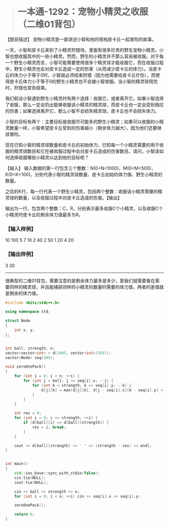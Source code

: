 > # 一本通-1292：宠物小精灵之收服（二维01背包）

【题目描述】
宠物小精灵是一部讲述小智和他的搭档皮卡丘一起冒险的故事。

一天，小智和皮卡丘来到了小精灵狩猎场，里面有很多珍贵的野生宠物小精灵。小智也想收服其中的一些小精灵。然而，野生的小精灵并不那么容易被收服。对于每一个野生小精灵而言，小智可能需要使用很多个精灵球才能收服它，而在收服过程中，野生小精灵也会对皮卡丘造成一定的伤害（从而减少皮卡丘的体力）。当皮卡丘的体力小于等于0时，小智就必须结束狩猎（因为他需要给皮卡丘疗伤），而使得皮卡丘体力小于等于0的野生小精灵也不会被小智收服。当小智的精灵球用完时，狩猎也宣告结束。

我们假设小智遇到野生小精灵时有两个选择：收服它，或者离开它。如果小智选择了收服，那么一定会扔出能够收服该小精灵的精灵球，而皮卡丘也一定会受到相应的伤害；如果选择离开它，那么小智不会损失精灵球，皮卡丘也不会损失体力。

小智的目标有两个：主要目标是收服尽可能多的野生小精灵；如果可以收服的小精灵数量一样，小智希望皮卡丘受到的伤害越小（剩余体力越大），因为他们还要继续冒险。

现在已知小智的精灵球数量和皮卡丘的初始体力，已知每一个小精灵需要的用于收服的精灵球数目和它在被收服过程中会对皮卡丘造成的伤害数目。请问，小智该如何选择收服哪些小精灵以达到他的目标呢？

【输入】
输入数据的第一行包含三个整数：N(0<N<1000)，M(0<M<500)，K(0<K<100)，分别代表小智的精灵球数量、皮卡丘初始的体力值、野生小精灵的数量。

之后的K行，每一行代表一个野生小精灵，包括两个整数：收服该小精灵需要的精灵球的数量，以及收服过程中对皮卡丘造成的伤害。【输出】

输出为一行，包含两个整数：C，R，分别表示最多收服C个小精灵，以及收服C个小精灵时皮卡丘的剩余体力值最多为R。

### 【输入样例】

10 100 5
7 10
2 40
2 50
1 20
4 20

### 【输出样例】

3 30

------

很典型的二维01背包，需要注意的是剩余体力最多是多少，那我们就需要看在需要同样的精灵球，并且能捕获同样的小精灵的数量时需要的体力值，两者的差值就是剩余的体力值。

```c++
#include <bits/stdc++.h>

using namespace std;

struct Node
{
    int x, y;
};


int ball, strength, n;
vector<vector<int> > d(1005, vector<int>(505));
vector<Node> seq(105);

void zeroOnePack()
{
    for (int i = 0; i < n; ++i) {
        for (int j = ball; j >= seq[i].x; --j) {
            for (int k = strength; k >= seq[i].y; --k) {
                d[j][k] = max(d[j][k], d[j - seq[i].x][k - seq[i].y] + 1);
            }
        }
    }

    int res = 0;
    for (int i = 0; i <= strength; ++i) {
        if (d[ball][i] == d[ball][strength]) {
            res = i; break;
        }
    }

    cout << d[ball][strength] << ' ' << (strength - res) << endl;
}


int main()
{
    std::ios_base::sync_with_stdio(false);
    cin.tie(NULL);
    cout.tie(NULL);

    cin >> ball >> strength >> n;
    for (int i = 0; i < n; ++i) cin >> seq[i].x >> seq[i].y;

    zeroOnePack();

    return 0;
}
```

